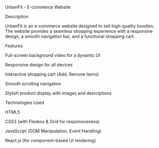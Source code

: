 UrbanFit - E-commerce Website

Description

UrbanFit is an e-commerce website designed to sell high-quality hoodies. The website provides a seamless shopping experience with a responsive design, a smooth navigation bar, and a functional shopping cart.

Features

Full-screen background video for a dynamic UI

Responsive design for all devices

Interactive shopping cart (Add, Remove items)

Smooth scrolling navigation

Stylish product display with images and descriptions

Technologies Used

HTML5

CSS3 (with Flexbox & Grid for responsiveness)

JavaScript (DOM Manipulation, Event Handling)

React.js (for component-based UI rendering)
